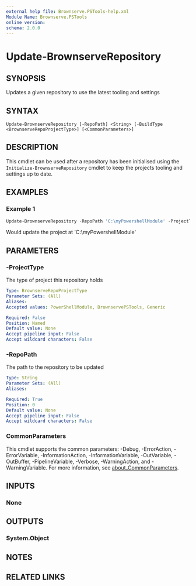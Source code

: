 ```yaml
---
external help file: Brownserve.PSTools-help.xml
Module Name: Brownserve.PSTools
online version:
schema: 2.0.0
---
```


# Update-BrownserveRepository

## SYNOPSIS
Updates a given repository to use the latest tooling and settings

## SYNTAX

```
Update-BrownserveRepository [-RepoPath] <String> [-BuildType <BrownserveRepoProjectType>] [<CommonParameters>]
```

## DESCRIPTION
This cmdlet can be used after a repository has been initialised using the `Initialize-BrownserveRepository` cmdlet to keep the projects tooling and settings up to date.

## EXAMPLES

### Example 1
```powershell
Update-BrownserveRepository -RepoPath 'C:\myPowershellModule' -ProjectType 'PowerShellModule'
```

Would update the project at 'C:\myPowershellModule'

## PARAMETERS

### -ProjectType
The type of project this repository holds

```yaml
Type: BrownserveRepoProjectType
Parameter Sets: (All)
Aliases:
Accepted values: PowerShellModule, BrownservePSTools, Generic

Required: False
Position: Named
Default value: None
Accept pipeline input: False
Accept wildcard characters: False
```

### -RepoPath
The path to the repository to be updated

```yaml
Type: String
Parameter Sets: (All)
Aliases:

Required: True
Position: 0
Default value: None
Accept pipeline input: False
Accept wildcard characters: False
```

### CommonParameters
This cmdlet supports the common parameters: -Debug, -ErrorAction, -ErrorVariable, -InformationAction, -InformationVariable, -OutVariable, -OutBuffer, -PipelineVariable, -Verbose, -WarningAction, and -WarningVariable. For more information, see [about_CommonParameters](http://go.microsoft.com/fwlink/?LinkID=113216).

## INPUTS

### None

## OUTPUTS

### System.Object
## NOTES

## RELATED LINKS
